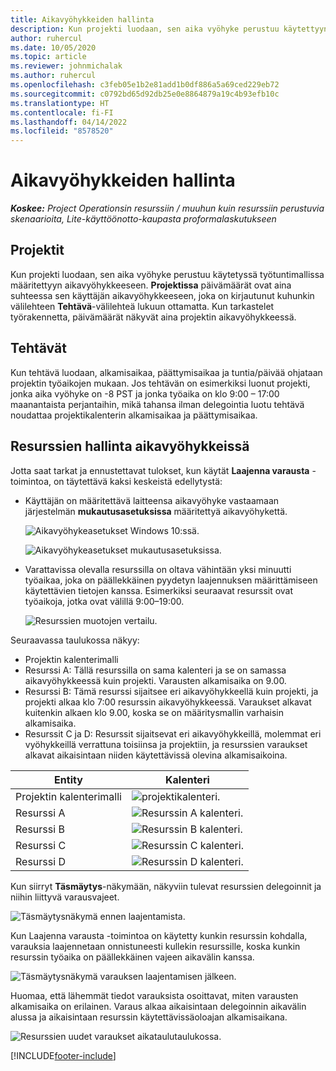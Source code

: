 ```yaml
---
title: Aikavyöhykkeiden hallinta
description: Kun projekti luodaan, sen aika vyöhyke perustuu käytettyyn työtuntimalliin määritettyyn aikavyöhykkeeseen.
author: ruhercul
ms.date: 10/05/2020
ms.topic: article
ms.reviewer: johnmichalak
ms.author: ruhercul
ms.openlocfilehash: c3feb05e1b2e81add1b0df886a5a69ced229eb72
ms.sourcegitcommit: c0792bd65d92db25e0e8864879a19c4b93efb10c
ms.translationtype: HT
ms.contentlocale: fi-FI
ms.lasthandoff: 04/14/2022
ms.locfileid: "8578520"
---
```

# <a name="manage-time-zones"></a>Aikavyöhykkeiden hallinta

_**Koskee:** Project Operationsin resurssiin / muuhun kuin resurssiin perustuvia skenaarioita, Lite-käyttöönotto-kaupasta proformalaskutukseen_


## <a name="projects"></a>Projektit

Kun projekti luodaan, sen aika vyöhyke perustuu käytetyssä työtuntimallissa määritettyyn aikavyöhykkeeseen. **Projektissa** päivämäärät ovat aina suhteessa sen käyttäjän aikavyöhykkeeseen, joka on kirjautunut kuhunkin välilehteen **Tehtävä**-välilehteä lukuun ottamatta. Kun tarkastelet työrakennetta, päivämäärät näkyvät aina projektin aikavyöhykkeessä.

## <a name="tasks"></a>Tehtävät

Kun tehtävä luodaan, alkamisaikaa, päättymisaikaa ja tuntia/päivää ohjataan projektin työaikojen mukaan. Jos tehtävän on esimerkiksi luonut projekti, jonka aika vyöhyke on -8 PST ja jonka työaika on klo 9:00 – 17:00 maanantaista perjantaihin, mikä tahansa ilman delegointia luotu tehtävä noudattaa projektikalenterin alkamisaikaa ja päättymisaikaa.

## <a name="manage-resources-with-time-zones"></a>Resurssien hallinta aikavyöhykkeissä

Jotta saat tarkat ja ennustettavat tulokset, kun käytät **Laajenna varausta** -toimintoa, on täytettävä kaksi keskeistä edellytystä:  

- Käyttäjän on määritettävä laitteensa aikavyöhyke vastaamaan järjestelmän **mukautusasetuksissa** määritettyä aikavyöhykettä.
 
  ![Aikavyöhykeasetukset Windows 10:ssä.](media/reconcile-assignments-03.png)

  ![Aikavyöhykeasetukset mukautusasetuksissa.](media/reconcile-assignments-04.png)
 
- Varattavissa olevalla resurssilla on oltava vähintään yksi minuutti työaikaa, joka on päällekkäinen pyydetyn laajennuksen määrittämiseen käytettävien tietojen kanssa. Esimerkiksi seuraavat resurssit ovat työaikoja, jotka ovat välillä 9:00–19:00. 

  ![Resurssien muotojen vertailu.](media/reconcile-assignments-05.png)

Seuraavassa taulukossa näkyy:

- Projektin kalenterimalli
- Resurssi A: Tällä resurssilla on sama kalenteri ja se on samassa aikavyöhykkeessä kuin projekti. Varausten alkamisaika on 9.00.
- Resurssi B: Tämä resurssi sijaitsee eri aikavyöhykkeellä kuin projekti, ja projekti alkaa klo 7:00 resurssin aikavyöhykkeessä. Varaukset alkavat kuitenkin alkaen klo 9.00, koska se on määritysmallin varhaisin alkamisaika.
- Resurssit C ja D: Resurssit sijaitsevat eri aikavyöhykkeillä, molemmat eri vyöhykkeillä verrattuna toisiinsa ja projektiin, ja resurssien varaukset alkavat aikaisintaan niiden käytettävissä olevina alkamisaikoina.

|Entity  |Kalenteri  |
|-|-|
|Projektin kalenterimalli   | ![projektikalenteri.](media/reconcile-assignments-06.png) |
|Resurssi A  | ![Resurssin A kalenteri.](media/reconcile-assignments-06.png) |
|Resurssi B  |  ![Resurssin B kalenteri.](media/reconcile-assignments-07.png) |
|Resurssi C  |  ![Resurssin C kalenteri.](media/reconcile-assignments-08.png) |
|Resurssi D  | ![Resurssin D kalenteri.](media/reconcile-assignments-09.png)  |
 
Kun siirryt **Täsmäytys**-näkymään, näkyviin tulevat resurssien delegoinnit ja niihin liittyvä varausvajeet.

![Täsmäytysnäkymä ennen laajentamista.](media/reconcile-assignments-10.png)

Kun Laajenna varausta -toimintoa on käytetty kunkin resurssin kohdalla, varauksia laajennetaan onnistuneesti kullekin resurssille, koska kunkin resurssin työaika on päällekkäinen vajeen aikavälin kanssa.

![Täsmäytysnäkymä varauksen laajentamisen jälkeen.](media/reconcile-assignments-11.png) 

Huomaa, että lähemmät tiedot varauksista osoittavat, miten varausten alkamisaika on erilainen. Varaus alkaa aikaisintaan delegoinnin aikavälin alussa ja aikaisintaan resurssin käytettävissäoloajan alkamisaikana.

![Resurssien uudet varaukset aikataulutaulukossa.](media/reconcile-assignments-12.png)


[!INCLUDE[footer-include](../includes/footer-banner.md)]